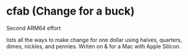 # cfab (Change for a buck)
Second ARM64 effort

lists all the ways to make change for one dollar using halves, quarters, dimes, nickles, and pennies. Writen on & for a Mac with Apple Silicon.
